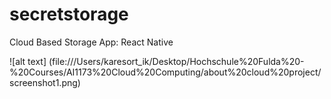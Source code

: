 # secretstorage
Cloud Based Storage App: React Native


![alt text] (file:///Users/karesort_ik/Desktop/Hochschule%20Fulda%20-%20Courses/AI1173%20Cloud%20Computing/about%20cloud%20project/screenshot1.png)
